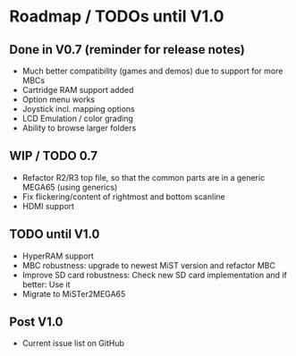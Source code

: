Roadmap / TODOs until V1.0
==========================

Done in V0.7 (reminder for release notes)
-----------------------------------------

* Much better compatibility (games and demos) due to support for more MBCs
* Cartridge RAM support added
* Option menu works
* Joystick incl. mapping options
* LCD Emulation / color grading
* Ability to browse larger folders

WIP / TODO 0.7
--------------

* Refactor R2/R3 top file, so that the common parts are in a generic MEGA65 (using generics)
* Fix flickering/content of rightmost and bottom scanline
* HDMI support

TODO until V1.0
---------------

* HyperRAM support
* MBC robustness: upgrade to newest MiST version and refactor MBC
* Improve SD card robustness: Check new SD card implementation
  and if better: Use it
* Migrate to MiSTer2MEGA65

Post V1.0
---------

* Current issue list on GitHub
